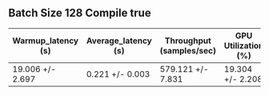 ## Batch Size 128 Compile true

| Warmup_latency (s) | Average_latency (s) | Throughput (samples/sec) | GPU Utilization (%) |
| ------------------ | ------------------- | ------------------------ | ------------------- |
| 19.006 +/- 2.697 | 0.221 +/- 0.003 | 579.121 +/- 7.831 | 19.304 +/- 2.208 |
